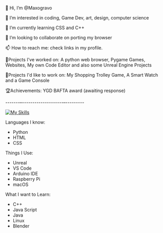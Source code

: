 👋 Hi, I’m @Maxogravo

👀 I’m interested in coding, Game Dev, art, design, computer science

🌱 I’m currently learning CSS and C++

💞️ I’m looking to collaborate on porting my browser

📫 How to reach me: check links in my profile.

📝Projects I've worked on: A python web browser, Pygame Games, Websites, My own Code Editor and also some Unreal Engine Projects

🧠Projects I'd like to work on: My Shopping Trolley Game, A Smart Watch and a Game Console

🏆Achievements: YGD BAFTA award (awaiting response)

-------–--------------------–---------

[![My Skills](https://skillicons.dev/icons?i=html,css,python,apple,arduino,vscode,raspberrypi,unreal)](https://skillicons.dev)

Languages I know:
- Python
- HTML
- CSS

Things I Use:
- Unreal
- VS Code
- Arduino IDE
- Raspberry Pi
- macOS

What I want to Learn:
- C++
- Java Script
- Java
- Linux
- Blender
